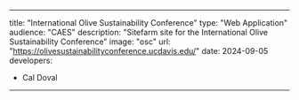 ---

title: "International Olive Sustainability Conference"
type: "Web Application"
audience: "CAES"
description: "Sitefarm site for the International Olive Sustainability Conference"
image: "osc"
url: "https://olivesustainabilityconference.ucdavis.edu/"
date: 2024-09-05
developers:

- Cal Doval

---